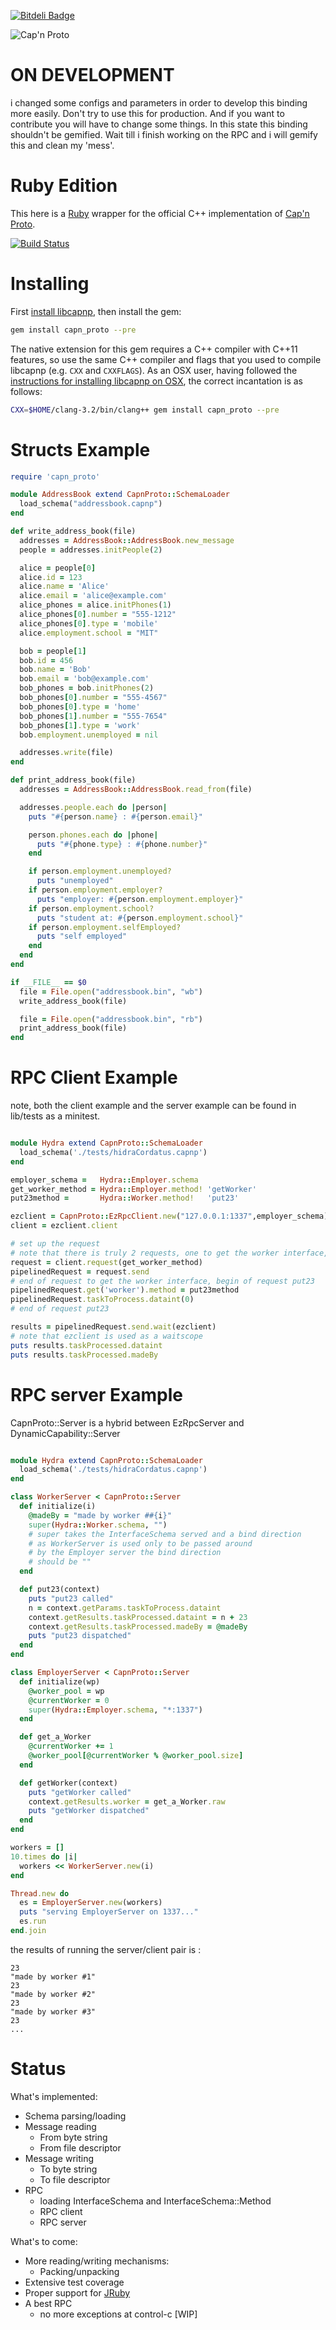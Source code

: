 [![Bitdeli Badge](https://d2weczhvl823v0.cloudfront.net/cstrahan/capnp-ruby/trend.png)](https://bitdeli.com/free "Bitdeli Badge")

![Cap'n Proto][logo]

# ON DEVELOPMENT
i changed some configs and parameters in order to develop this binding more easily.
Don't try to use this for production. And if you want to contribute you will have to change some things.
In this state this binding shouldn't be gemified. Wait till i finish working on the RPC and i will gemify this and clean my 'mess'.

# Ruby Edition

This here is a [Ruby][ruby] wrapper for the official C++ implementation of [Cap'n Proto][capnp].

[![Build Status][travis-badge]][travis-link]

# Installing

First [install libcapnp][libcapnp-install], then install the gem:

```bash
gem install capn_proto --pre
```

The native extension for this gem requires a C++ compiler with C++11 features, so use the same C++ compiler and flags that you used to compile libcapnp (e.g. `CXX` and `CXXFLAGS`). As an OSX user, having followed the [instructions for installing libcapnp on OSX][libcapnp-install], the correct incantation is as follows:

```bash
CXX=$HOME/clang-3.2/bin/clang++ gem install capn_proto --pre
```



# Structs Example

```ruby
require 'capn_proto'

module AddressBook extend CapnProto::SchemaLoader
  load_schema("addressbook.capnp")
end

def write_address_book(file)
  addresses = AddressBook::AddressBook.new_message
  people = addresses.initPeople(2)

  alice = people[0]
  alice.id = 123
  alice.name = 'Alice'
  alice.email = 'alice@example.com'
  alice_phones = alice.initPhones(1)
  alice_phones[0].number = "555-1212"
  alice_phones[0].type = 'mobile'
  alice.employment.school = "MIT"

  bob = people[1]
  bob.id = 456
  bob.name = 'Bob'
  bob.email = 'bob@example.com'
  bob_phones = bob.initPhones(2)
  bob_phones[0].number = "555-4567"
  bob_phones[0].type = 'home'
  bob_phones[1].number = "555-7654"
  bob_phones[1].type = 'work'
  bob.employment.unemployed = nil

  addresses.write(file)
end

def print_address_book(file)
  addresses = AddressBook::AddressBook.read_from(file)

  addresses.people.each do |person|
    puts "#{person.name} : #{person.email}"

    person.phones.each do |phone|
      puts "#{phone.type} : #{phone.number}"
    end

    if person.employment.unemployed?
      puts "unemployed"
    if person.employment.employer?
      puts "employer: #{person.employment.employer}"
    if person.employment.school?
      puts "student at: #{person.employment.school}"
    if person.employment.selfEmployed?
      puts "self employed"
    end
  end
end

if __FILE__ == $0
  file = File.open("addressbook.bin", "wb")
  write_address_book(file)

  file = File.open("addressbook.bin", "rb")
  print_address_book(file)
end
```
# RPC Client Example    
note, both the client example and the server example can be found in lib/tests as a minitest.
```ruby

module Hydra extend CapnProto::SchemaLoader
  load_schema('./tests/hidraCordatus.capnp')
end

employer_schema =   Hydra::Employer.schema
get_worker_method = Hydra::Employer.method! 'getWorker'
put23method =       Hydra::Worker.method!   'put23'

ezclient = CapnProto::EzRpcClient.new("127.0.0.1:1337",employer_schema)
client = ezclient.client

# set up the request
# note that there is truly 2 requests, one to get the worker interface, other to call put23
request = client.request(get_worker_method)
pipelinedRequest = request.send
# end of request to get the worker interface, begin of request put23
pipelinedRequest.get('worker').method = put23method
pipelinedRequest.taskToProcess.dataint(0)
# end of request put23

results = pipelinedRequest.send.wait(ezclient)
# note that ezclient is used as a waitscope
puts results.taskProcessed.dataint
puts results.taskProcessed.madeBy
```

# RPC server Example
CapnProto::Server is a hybrid between EzRpcServer and DynamicCapability::Server
```ruby

module Hydra extend CapnProto::SchemaLoader
  load_schema('./tests/hidraCordatus.capnp')
end

class WorkerServer < CapnProto::Server
  def initialize(i)
    @madeBy = "made by worker ##{i}"
    super(Hydra::Worker.schema, "")
    # super takes the InterfaceSchema served and a bind direction
    # as WorkerServer is used only to be passed around
    # by the Employer server the bind direction
    # should be ""
  end

  def put23(context)
    puts "put23 called"
    n = context.getParams.taskToProcess.dataint
    context.getResults.taskProcessed.dataint = n + 23
    context.getResults.taskProcessed.madeBy = @madeBy
    puts "put23 dispatched"
  end
end

class EmployerServer < CapnProto::Server
  def initialize(wp)
    @worker_pool = wp
    @currentWorker = 0
    super(Hydra::Employer.schema, "*:1337")
  end

  def get_a_Worker
    @currentWorker += 1
    @worker_pool[@currentWorker % @worker_pool.size]
  end

  def getWorker(context)
    puts "getWorker called"
    context.getResults.worker = get_a_Worker.raw
    puts "getWorker dispatched"
  end
end

workers = []
10.times do |i|
  workers << WorkerServer.new(i)
end

Thread.new do
  es = EmployerServer.new(workers)
  puts "serving EmployerServer on 1337..."
  es.run
end.join
```
the results of running the server/client pair is :
```
23
"made by worker #1"
23
"made by worker #2"
23
"made by worker #3"
23
...
```

# Status

What's implemented:
- Schema parsing/loading
- Message reading
  - From byte string
  - From file descriptor
- Message writing
  - To byte string
  - To file descriptor
- RPC
  - loading InterfaceSchema and InterfaceSchema::Method
  - RPC client
  - RPC server

What's to come:
- More reading/writing mechanisms:
  - Packing/unpacking
- Extensive test coverage
- Proper support for [JRuby][jruby]
- A best RPC
  - no more exceptions at control-c [WIP]

[logo]: https://raw.github.com/cstrahan/capnp-ruby/master/media/captain_proto_small.png "Cap'n Proto"
[ruby]: http://www.ruby-lang.org/ "Ruby"
[capnp]: http://kentonv.github.io/capnproto/ "Cap'n Proto"
[jruby]: http://jruby.org/ "JRuby"
[libcapnp-install]: http://kentonv.github.io/capnproto/install.html "Installing Cap'n Proto"
[mit-license]: http://opensource.org/licenses/MIT "MIT License"

[travis-link]: https://travis-ci.org/cstrahan/capnp-ruby
[travis-badge]: https://travis-ci.org/cstrahan/capnp-ruby.png?branch=master
